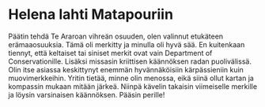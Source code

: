# Helena lahti Matapouriin

Päätin tehdä Te Araroan vihreän osuuden, olen valinnut etukäteen erämaaosuuksia. Tämä oli merkitty ja minulla oli hyvä sää. En kuitenkaan tiennyt, että keltaiset tai siniset merkit ovat vain Department of Conservationille. Lisäksi missasin kriittisen käännöksen radan puolivälissä. Olin itse asiassa keskittynyt enemmän hyvännäköisiin kärpässieniin kuin muovimerkkeihin. Yritin tietää, minne olin menossa, eikä siinä ollut kartan ja kompassin mukaan mitään järkeä. Niinpä kävelin takaisin viimeiselle merkille ja löysin varsinaisen käännöksen. Pääsin perille!
